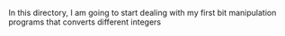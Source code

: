 In this directory, I am going to start dealing with my first bit manipulation programs that converts different integers
